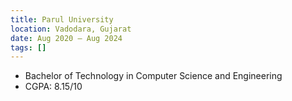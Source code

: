 ```yaml
---
title: Parul University
location: Vadodara, Gujarat
date: Aug 2020 – Aug 2024
tags: []
---
```


- Bachelor of Technology in Computer Science and Engineering
- CGPA: 8.15/10

